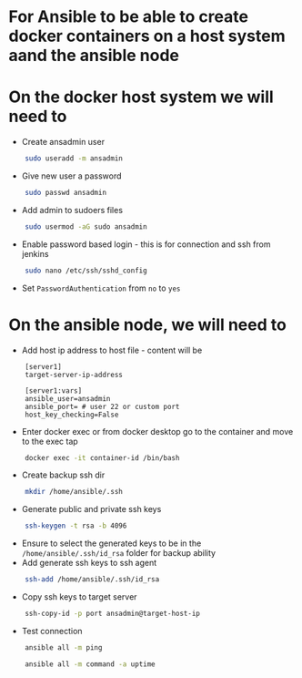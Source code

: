 # For Ansible to be able to create docker containers on a host system aand the ansible node


# On the docker host system we will need to

- Create ansadmin user
```bash 
    sudo useradd -m ansadmin
```
- Give new user a password
```bash 
    sudo passwd ansadmin
```
- Add admin to sudoers files
```bash 
    sudo usermod -aG sudo ansadmin
```

- Enable password based login - this is for connection and ssh from jenkins
```bash
    sudo nano /etc/ssh/sshd_config
```
- Set ```PasswordAuthentication``` from ```no``` to ```yes```

# On the ansible node, we will need to 

- Add host ip address to host file - content will be
```
    [server1]
    target-server-ip-address

    [server1:vars]
    ansible_user=ansadmin
    ansible_port= # user 22 or custom port
    host_key_checking=False
```
- Enter docker exec or from docker desktop go to the container and move to the exec tap
```bash
    docker exec -it container-id /bin/bash
```
- Create backup ssh dir
```bash 
    mkdir /home/ansible/.ssh
```
- Generate public and private ssh keys
```bash 
    ssh-keygen -t rsa -b 4096
```
- Ensure to select the generated keys to be in the ```/home/ansible/.ssh/id_rsa``` folder for backup ability
- Add generate ssh keys to ssh agent
```bash
    ssh-add /home/ansible/.ssh/id_rsa
```
- Copy ssh keys to target server
```bash 
    ssh-copy-id -p port ansadmin@target-host-ip
```
- Test connection 
```bash 
    ansible all -m ping
```
```bash
    ansible all -m command -a uptime
```